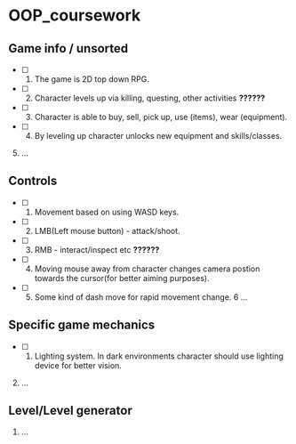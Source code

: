 # OOP_coursework

## Game info / unsorted
- [ ] 1. The game is 2D top down RPG.
- [ ] 2. Character levels up via killing, questing, other activities **??????**
- [ ] 3. Character is able to buy, sell, pick up, use (items), wear (equipment).
- [ ] 4. By leveling up character unlocks new equipment and skills/classes.
5. ...
## Controls 
- [ ] 1. Movement based on using WASD keys.
- [ ] 2. LMB(Left mouse button) - attack/shoot.
- [ ] 3. RMB - interact/inspect etc **??????**
- [ ] 4. Moving mouse away from character changes camera postion towards the cursor(for better aiming purposes).
- [ ] 5. Some kind of dash move for rapid movement change.
6 ...
## Specific game mechanics
- [ ] 1. Lighting system. In dark environments character should use lighting device for better vision. 
2. ...
## Level/Level generator
1. ...
